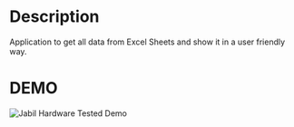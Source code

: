 # Description
Application to get all data from Excel Sheets and show it in a user friendly way.

# DEMO

![Jabil Hardware Tested Demo](https://www.wevideo.com/api/3/media/2079081326/content)

